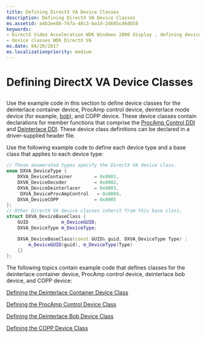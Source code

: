 ```yaml
---
title: Defining DirectX VA Device Classes
description: Defining DirectX VA Device Classes
ms.assetid: a4b2ee88-747a-48c3-ba1d-2d605c46db58
keywords:
- DirectX Video Acceleration WDK Windows 2000 display , defining device classes
- device classes WDK DirectX VA
ms.date: 04/20/2017
ms.localizationpriority: medium
---
```


# Defining DirectX VA Device Classes


## <span id="ddk_defining_directx_va_device_classes_gg"></span><span id="DDK_DEFINING_DIRECTX_VA_DEVICE_CLASSES_GG"></span>


Use the example code in this section to define device classes for the deinterlace container device, ProcAmp control device, deinterlace mode device (for example, [bob](bob-deinterlacing.md)), and COPP device. These device classes contain declarations for member functions that comprise the [ProcAmp Control DDI](https://docs.microsoft.com/windows-hardware/drivers/display/procamp-control-ddi) and [Deinterlace DDI](https://docs.microsoft.com/windows-hardware/drivers/display/deinterlace-ddi). These device class definitions can be declared in a driver-supplied header file.

Use the following example code to define each device type and a base class that applies to each device type:

```cpp
// These enumerated types specify the DirectX VA device class.
enum DXVA_DeviceType {
    DXVA_DeviceContainer        = 0x0001,
    DXVA_DeviceDecoder          = 0x0002,
    DXVA_DeviceDeinterlacer     = 0x0003,
     DXVA_DeviceProcAmpControl   = 0x0004,
    DXVA_DeviceCOPP             = 0x0005
};
// Other DirectX VA device classes inherit from this base class, 
struct DXVA_DeviceBaseClass {
    GUID            m_DeviceGUID;
    DXVA_DeviceType m_DeviceType;

    DXVA_DeviceBaseClass(const GUID& guid, DXVA_DeviceType Type) :
        m_DeviceGUID(guid), m_DeviceType(Type)
    {}
};
```

The following topics contain example code that defines classes for the deinterlace container device, ProcAmp control device, deinterlace bob device, and COPP device:

[Defining the Deinterlace Container Device Class](defining-the-deinterlace-container-device-class.md)

[Defining the ProcAmp Control Device Class](defining-the-procamp-control-device-class.md)

[Defining the Deinterlace Bob Device Class](defining-the-deinterlace-bob-device-class.md)

[Defining the COPP Device Class](defining-the-copp-device-class.md)

 

 






